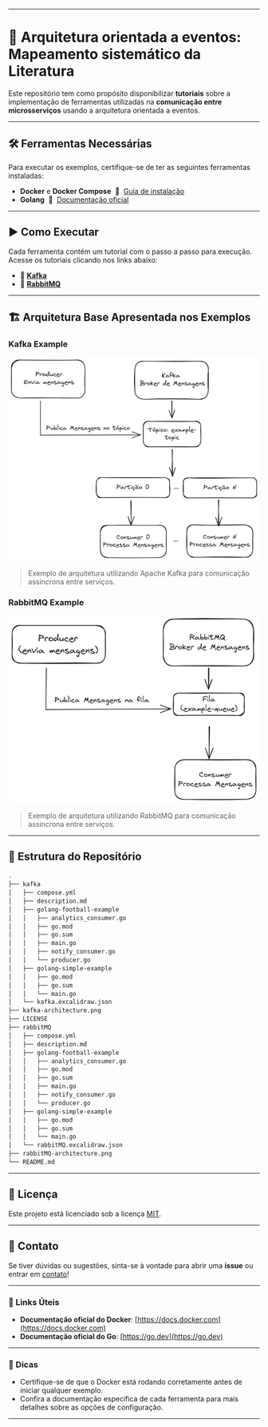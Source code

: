 
---

# 🚀 Arquitetura orientada a eventos: Mapeamento sistemático da Literatura

Este repositório tem como propósito disponibilizar **tutoriais** sobre a implementação de ferramentas utilizadas na **comunicação entre microsserviços** usando a arquitetura orientada a eventos.

---

## 🛠️ Ferramentas Necessárias

Para executar os exemplos, certifique-se de ter as seguintes ferramentas instaladas:

- **Docker** e **Docker Compose** &nbsp;🐳&nbsp; [Guia de instalação](https://docs.docker.com/compose/install/)
- **Golang** &nbsp;🐹&nbsp; [Documentação oficial](https://go.dev/doc/install)

---

## ▶️ Como Executar

Cada ferramenta contém um tutorial com o passo a passo para execução. Acesse os tutoriais clicando nos links abaixo:

- 📘 **[Kafka](./kafka/description.md)**
- 📗 **[RabbitMQ](./rabbitMQ/description.md)**

---

## 🏗️ Arquitetura Base Apresentada nos Exemplos

### Kafka Example
![Kafka Architecture](./kafka-architecture.png)
> Exemplo de arquitetura utilizando Apache Kafka para comunicação assincrona entre serviços.

### RabbitMQ Example
![RabbitMQ Architecture](./rabbitMQ-architecture.png)
> Exemplo de arquitetura utilizando RabbitMQ para comunicação assincrona entre serviços.

---

## 📂 Estrutura do Repositório

```bash
.
├── kafka
│   ├── compose.yml
│   ├── description.md
│   ├── golang-football-example
│   │   ├── analytics_consumer.go
│   │   ├── go.mod
│   │   ├── go.sum
│   │   ├── main.go
│   │   ├── notify_consumer.go
│   │   └── producer.go
│   ├── golang-simple-example
│   │   ├── go.mod
│   │   ├── go.sum
│   │   └── main.go
│   └── kafka.excalidraw.json
├── kafka-architecture.png
├── LICENSE
├── rabbitMQ
│   ├── compose.yml
│   ├── description.md
│   ├── golang-football-example
│   │   ├── analytics_consumer.go
│   │   ├── go.mod
│   │   ├── go.sum
│   │   ├── main.go
│   │   ├── notify_consumer.go
│   │   └── producer.go
│   ├── golang-simple-example
│   │   ├── go.mod
│   │   ├── go.sum
│   │   └── main.go
│   └── rabbitMQ.excalidraw.json
├── rabbitMQ-architecture.png
└── README.md
```

---

## 📝 Licença

Este projeto está licenciado sob a licença [MIT](./LICENSE).

---

## 📧 Contato

Se tiver dúvidas ou sugestões, sinta-se à vontade para abrir uma **issue** ou entrar em [contato](https://github.com/lucassanascimento)!

---

### 🔗 Links Úteis

- **Documentação oficial do Docker**: [https://docs.docker.com](https://docs.docker.com)
- **Documentação oficial do Go**: [https://go.dev](https://go.dev)

---

### 🌟 Dicas

- Certifique-se de que o Docker está rodando corretamente antes de iniciar qualquer exemplo.
- Confira a documentação específica de cada ferramenta para mais detalhes sobre as opções de configuração.
---

